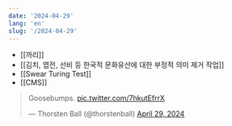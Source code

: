 ```yaml
---
date: '2024-04-29'
lang: 'en'
slug: '/2024-04-29'
---
```


- [[까리]]
- [[김치, 엽전, 선비 등 한국적 문화유산에 대한 부정적 의미 제거 작업]]
- [[Swear Turing Test]]
- [[CMS]]

<blockquote class="twitter-tweet"><p lang="en" dir="ltr">Goosebumps. <a href="https://t.co/7hkutEfrrX">pic.twitter.com/7hkutEfrrX</a></p>&mdash; Thorsten Ball (@thorstenball) <a href="https://twitter.com/thorstenball/status/1784973484579238095?ref_src=twsrc%5Etfw">April 29, 2024</a></blockquote>
